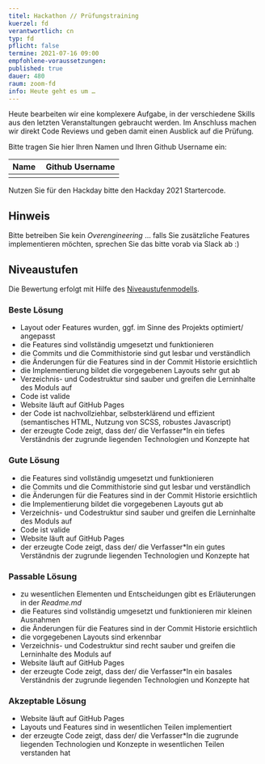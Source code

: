 ```yaml
---
titel: Hackathon // Prüfungstraining
kuerzel: fd
verantwortlich: cn
typ: fd
pflicht: false
termine: 2021-07-16 09:00
empfohlene-voraussetzungen: 
published: true
dauer: 480
raum: zoom-fd
info: Heute geht es um …
---
```


Heute bearbeiten wir eine komplexere Aufgabe, in der verschiedene Skills aus den letzten Veranstaltungen gebraucht werden. Im Anschluss machen wir direkt Code Reviews und geben damit einen Ausblick auf die Prüfung.

Bitte tragen Sie hier Ihren Namen und Ihren Github Username ein:

| Name                     | Github Username                  |
|:------------------------ |:---------------------------------|
|                          |                                  |

Nutzen Sie für den Hackday bitte den Hackday 2021 Startercode.

## Hinweis
Bitte betreiben Sie kein *Overengineering* … falls Sie zusätzliche Features implementieren möchten, sprechen Sie das bitte vorab via Slack ab :)

## Niveaustufen

Die Bewertung erfolgt mit Hilfe des [Niveaustufenmodells](https://www.th-koeln.de/mam/downloads/deutsch/hochschule/profil/lehre/steckbrief_niveaustufen.pdf).

### Beste Lösung
- Layout oder Features wurden, ggf. im Sinne des Projekts optimiert/ angepasst
- die Features sind vollständig umgesetzt und funktionieren
- die Commits und die Commithistorie sind gut lesbar und verständlich
- die Änderungen für die Features sind in der Commit Historie ersichtlich
- die Implementierung bildet die vorgegebenen Layouts sehr gut ab
- Verzeichnis- und Codestruktur sind sauber und greifen die Lerninhalte des Moduls auf 
- Code ist valide
- Website läuft auf GitHub Pages
- der Code ist nachvollziehbar, selbsterklärend und effizient (semantisches HTML, Nutzung von SCSS, robustes Javascript)
- der erzeugte Code zeigt, dass der/ die Verfasser\*In ein tiefes Verständnis der zugrunde liegenden Technologien und Konzepte hat

### Gute Lösung
- die Features sind vollständig umgesetzt und funktionieren
- die Commits und die Commithistorie sind gut lesbar und verständlich
- die Änderungen für die Features sind in der Commit Historie ersichtlich
- die Implementierung bildet die vorgegebenen Layouts gut ab
- Verzeichnis- und Codestruktur sind sauber und greifen die Lerninhalte des Moduls auf 
- Code ist valide
- Website läuft auf GitHub Pages
- der erzeugte Code zeigt, dass der/ die Verfasser\*In ein gutes Verständnis der zugrunde liegenden Technologien und Konzepte hat

### Passable Lösung
- zu wesentlichen Elementen und Entscheidungen gibt es Erläuterungen in der *Readme.md*
- die Features sind vollständig umgesetzt und funktionieren mir kleinen Ausnahmen
- die Änderungen für die Features sind in der Commit Historie ersichtlich
- die vorgegebenen Layouts sind erkennbar
- Verzeichnis- und Codestruktur sind recht sauber und greifen die Lerninhalte des Moduls auf 
- Website läuft auf GitHub Pages
- der erzeugte Code zeigt, dass der/ die Verfasser\*In ein basales Verständnis der zugrunde liegenden Technologien und Konzepte hat

### Akzeptable Lösung
- Website läuft auf GitHub Pages
- Layouts und Features sind in wesentlichen Teilen implementiert
- der erzeugte Code zeigt, dass der/ die Verfasser\*In die zugrunde liegenden Technologien und Konzepte in wesentlichen Teilen verstanden hat